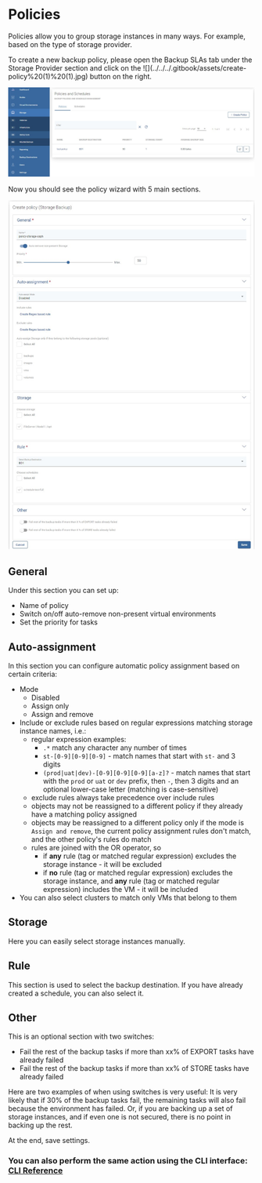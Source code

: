 # Policies

Policies allow you to group storage instances in many ways. For example, based on the type of storage provider.

To create a new backup policy, please open the Backup SLAs tab under the Storage Provider section and click on the !\[\]\(../../../.gitbook/assets/create-policy%20\(1\)%20\(1\).jpg\) button on the right.

![](../../../.gitbook/assets/storage-providers-slas.jpg)

Now you should see the policy wizard with 5 main sections.

![](../../../.gitbook/assets/storage-providers-policy-create.jpg)

## General

Under this section you can set up:

* Name of policy
* Switch on/off auto-remove non-present virtual environments
* Set the priority for tasks

## Auto-assignment

In this section you can configure automatic policy assignment based on certain criteria:

* Mode
  * Disabled
  * Assign only
  * Assign and remove
* Include or exclude rules based on regular expressions matching storage instance names, i.e.:
  * regular expression examples:
    * `.*` match any character any number of times
    * `st-[0-9][0-9][0-9]` - match names that start with `st-` and 3 digits
    * `(prod|uat|dev)-[0-9][0-9][0-9][a-z]?` - match names that start with the `prod` or `uat` or `dev` prefix, then `-`, then 3 digits and an optional lower-case letter \(matching is case-sensitive\)
  * exclude rules always take precedence over include rules
  * objects may not be reassigned to a different policy if they already have a matching policy assigned
  * objects may be reassigned to a different policy only if the mode is `Assign and remove`, the current policy assignment rules don't match, and the other policy's rules do match
  * rules are joined with the OR operator, so 
    * if **any** rule \(tag or matched regular expression\) excludes the storage instance - it will be excluded
    * if **no** rule \(tag or matched regular expression\) excludes the storage instance, and **any** rule \(tag or matched regular expression\) includes the VM - it will be included
* You can also select clusters to match only VMs that belong to them

## Storage

Here you can easily select storage instances manually.

## Rule

This section is used to select the backup destination. If you have already created a schedule, you can also select it.

## Other

This is an optional section with two switches:

* Fail the rest of the backup tasks if more than xx% of EXPORT tasks have already failed
* Fail the rest of the backup tasks if more than xx% of STORE tasks have already failed

Here are two examples of when using switches is very useful: It is very likely that if 30% of the backup tasks fail, the remaining tasks will also fail because the environment has failed. Or, if you are backing up a set of storage instances, and if even one is not secured, there is no point in backing up the rest.

At the end, save settings.

### You can also perform the same action using the CLI interface: [CLI Reference](../../cli-reference.md#storage-backup-management)

